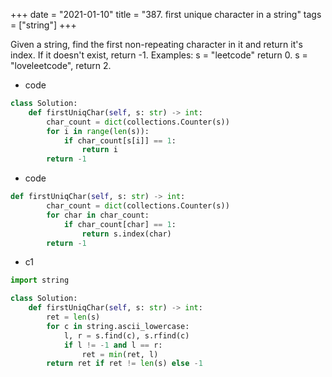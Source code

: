 +++ 
date = "2021-01-10"
title = "387. first unique character in a string"
tags = ["string"]
+++

Given a string, find the first non-repeating character in it and return it's index. If it doesn't exist, return -1.
Examples:
s = "leetcode" return 0. s = "loveleetcode", return 2.

- code
```py
class Solution:
    def firstUniqChar(self, s: str) -> int:
        char_count = dict(collections.Counter(s))
        for i in range(len(s)):
            if char_count[s[i]] == 1:
                return i
        return -1

```
- code
```py
def firstUniqChar(self, s: str) -> int:
        char_count = dict(collections.Counter(s))
        for char in char_count:
            if char_count[char] == 1:
                return s.index(char)
        return -1
```
- c1
```py
import string

class Solution:
    def firstUniqChar(self, s: str) -> int:
        ret = len(s)
        for c in string.ascii_lowercase:
            l, r = s.find(c), s.rfind(c)
            if l != -1 and l == r:
                ret = min(ret, l)
        return ret if ret != len(s) else -1
```
